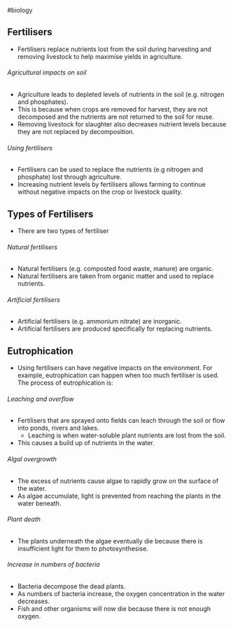 #biology 
## Fertilisers
- Fertilisers replace nutrients lost from the soil during harvesting and removing livestock to help maximise yields in agriculture.
###### Agricultural impacts on soil
- Agriculture leads to depleted levels of nutrients in the soil (e.g. nitrogen and phosphates).
- This is because when crops are removed for harvest, they are not decomposed and the nutrients are not returned to the soil for reuse.
- Removing livestock for slaughter also decreases nutrient levels because they are not replaced by decomposition.
###### Using fertilisers
- Fertilisers can be used to replace the nutrients (e.g nitrogen and phosphate) lost through agriculture.
- Increasing nutrient levels by fertilisers allows farming to continue without negative impacts on the crop or livestock quality.

## Types of Fertilisers
- There are two types of fertiliser
###### Natural fertilisers
- Natural fertilisers (e.g. composted food waste, manure) are organic.
- Natural fertilisers are taken from organic matter and used to replace nutrients.
###### Artificial fertilisers
- Artificial fertilisers (e.g. ammonium nitrate) are inorganic.
- Artificial fertilisers are produced specifically for replacing nutrients.

## Eutrophication
- Using fertilisers can have negative impacts on the environment. For example, eutrophication can happen when too much fertiliser is used. The process of eutrophication is:
###### Leaching and overflow
- Fertilisers that are sprayed onto fields can leach through the soil or flow into ponds, rivers and lakes.
    - Leaching is when water-soluble plant nutrients are lost from the soil.
- This causes a build up of nutrients in the water.
###### Algal overgrowth
- The excess of nutrients cause algae to rapidly grow on the surface of the water.
- As algae accumulate, light is prevented from reaching the plants in the water beneath.
###### Plant death
- The plants underneath the algae eventually die because there is insufficient light for them to photosynthesise.
###### Increase in numbers of bacteria
- Bacteria decompose the dead plants.
- As numbers of bacteria increase, the oxygen concentration in the water decreases.
- Fish and other organisms will now die because there is not enough oxygen.